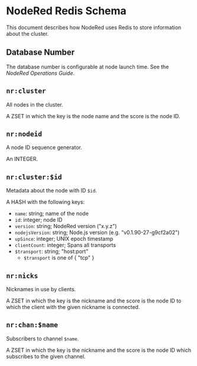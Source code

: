 # NodeRed Redis Schema

This document describes how NodeRed uses Redis to store information
about the cluster.

## Database Number

The database number is configurable at node launch time.  See
the *NodeRed Operations Guide*.

## `nr:cluster`

All nodes in the cluster.

A ZSET in which the key is the node name and the score is the node ID.

## `nr:nodeid`

A node ID sequence generator.

An INTEGER.

## `nr:cluster:$id`

Metadata about the node with ID `$id`.

A HASH with the following keys:

- `name`: string; name of the node
- `id`: integer; node ID
- `version`: string; NodeRed version ("x.y.z")
- `nodejsVersion`: string; Node.js version (e.g. "v0.1.90-27-g9cf2a02")
- `upSince`: integer; UNIX epoch timestamp
- `clientCount`: integer; Spans all transports
- `$transport`: string; "host:port"
    - `$transport` is one of { "tcp" }

## `nr:nicks`

Nicknames in use by clients.

A ZSET in which the key is the nickname and the score is the node ID to which
the client with the given nickname is connected.

## `nr:chan:$name`

Subscribers to channel `$name`.

A ZSET in which the key is the nickname and the score is the node ID which
subscribes to the given channel.

